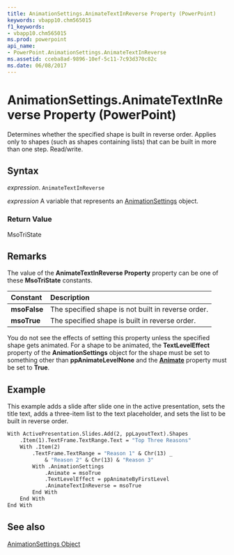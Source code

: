 ```yaml
---
title: AnimationSettings.AnimateTextInReverse Property (PowerPoint)
keywords: vbapp10.chm565015
f1_keywords:
- vbapp10.chm565015
ms.prod: powerpoint
api_name:
- PowerPoint.AnimationSettings.AnimateTextInReverse
ms.assetid: cceba8ad-9896-10ef-5c11-7c93d370c82c
ms.date: 06/08/2017
---
```



# AnimationSettings.AnimateTextInReverse Property (PowerPoint)

Determines whether the specified shape is built in reverse order. Applies only to shapes (such as shapes containing lists) that can be built in more than one step. Read/write.


## Syntax

 _expression_. `AnimateTextInReverse`

 _expression_ A variable that represents an [AnimationSettings](./PowerPoint.AnimationSettings.md) object.


### Return Value

MsoTriState


## Remarks

The value of the  **AnimateTextInReverse Property** property can be one of these **MsoTriState** constants.



|**Constant**|**Description**|
|:-----|:-----|
|**msoFalse**|The specified shape is not built in reverse order.|
|**msoTrue**| The specified shape is built in reverse order.|

You do not see the effects of setting this property unless the specified shape gets animated. For a shape to be animated, the  **TextLevelEffect** property of the **AnimationSettings** object for the shape must be set to something other than **ppAnimateLevelNone** and the **[Animate](PowerPoint.AnimationSettings.Animate.md)** property must be set to **True**.


## Example

This example adds a slide after slide one in the active presentation, sets the title text, adds a three-item list to the text placeholder, and sets the list to be built in reverse order.


```vb
With ActivePresentation.Slides.Add(2, ppLayoutText).Shapes
    .Item(1).TextFrame.TextRange.Text = "Top Three Reasons"
    With .Item(2)
        .TextFrame.TextRange = "Reason 1" & Chr(13) _
            & "Reason 2" & Chr(13) & "Reason 3"
        With .AnimationSettings
            .Animate = msoTrue
            .TextLevelEffect = ppAnimateByFirstLevel
            .AnimateTextInReverse = msoTrue
        End With
    End With
End With
```


## See also


[AnimationSettings Object](PowerPoint.AnimationSettings.md)

